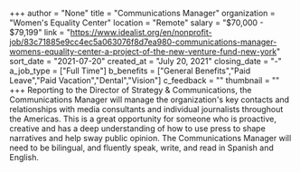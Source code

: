 +++
author = "None"
title = "Communications Manager"
organization = "Women's Equality Center"
location = "Remote"
salary = "$70,000 - $79,199"
link = "https://www.idealist.org/en/nonprofit-job/83c71885e9cc4ec5a063076f8d7ea980-communications-manager-womens-equality-center-a-project-of-the-new-venture-fund-new-york"
sort_date = "2021-07-20"
created_at = "July 20, 2021"
closing_date = "-"
a_job_type = ["Full Time"]
b_benefits = ["General Benefits","Paid Leave","Paid Vacation","Dental","Vision"]
c_feedback = ""
thumbnail = ""
+++
Reporting to the Director of Strategy & Communications, the Communications Manager will manage the organization's key contacts and relationships with media consultants and individual journalists throughout the Americas. This is a great opportunity for someone who is proactive, creative and has a deep understanding of how to use press to shape narratives and help sway public opinion. The Communications Manager will need to be bilingual, and fluently speak, write, and read in Spanish and English. 